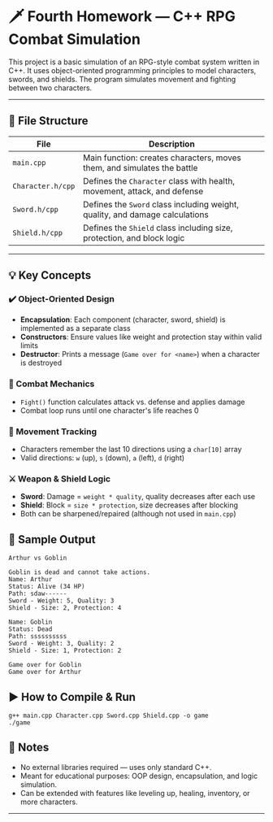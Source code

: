 # 🗡️ Fourth Homework — C++ RPG Combat Simulation

This project is a basic simulation of an RPG-style combat system written in C++. 
It uses object-oriented programming principles to model characters, swords, and shields. 
The program simulates movement and fighting between two characters.

---

## 📁 File Structure

| File              | Description                                                                  |
|-------------------|------------------------------------------------------------------------------|
| `main.cpp`        | Main function: creates characters, moves them, and simulates the battle     |
| `Character.h/cpp` | Defines the `Character` class with health, movement, attack, and defense     |
| `Sword.h/cpp`     | Defines the `Sword` class including weight, quality, and damage calculations |
| `Shield.h/cpp`    | Defines the `Shield` class including size, protection, and block logic       |

---

## 💡 Key Concepts

### ✔️ Object-Oriented Design

- **Encapsulation**: Each component (character, sword, shield) is implemented as a separate class
- **Constructors**: Ensure values like weight and protection stay within valid limits
- **Destructor**: Prints a message (`Game over for <name>`) when a character is destroyed

### 🥊 Combat Mechanics

- `Fight()` function calculates attack vs. defense and applies damage
- Combat loop runs until one character's life reaches 0

### 👣 Movement Tracking

- Characters remember the last 10 directions using a `char[10]` array
- Valid directions: `w` (up), `s` (down), `a` (left), `d` (right)

### ⚔️ Weapon & Shield Logic

- **Sword**: Damage = `weight * quality`, quality decreases after each use
- **Shield**: Block = `size * protection`, size decreases after blocking
- Both can be sharpened/repaired (although not used in `main.cpp`)


## 🧪 Sample Output
```
Arthur vs Goblin

Goblin is dead and cannot take actions.
Name: Arthur
Status: Alive (34 HP)
Path: sdaw------
Sword - Weight: 5, Quality: 3
Shield - Size: 2, Protection: 4

Name: Goblin
Status: Dead
Path: ssssssssss
Sword - Weight: 3, Quality: 2
Shield - Size: 1, Protection: 2

Game over for Goblin
Game over for Arthur
```


## ▶️ How to Compile & Run

```
g++ main.cpp Character.cpp Sword.cpp Shield.cpp -o game
./game
```


## 📌 Notes
- No external libraries required — uses only standard C++.
- Meant for educational purposes: OOP design, encapsulation, and logic simulation.
- Can be extended with features like leveling up, healing, inventory, or more characters.

---
